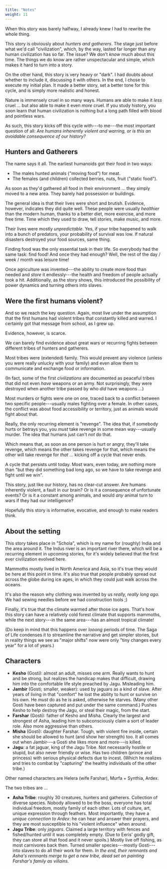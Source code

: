 ```yaml
---
title: "Notes"
weight: 11
---
```


When this story was barely halfway, I already knew I had to rewrite the whole thing.

This story is obviously about _hunters and gatherers_. The stage just before what we'd call "civilization", which, by the way, lasted far longer than any human civilization has so far. The issue? We don't _know_ much about this time. The things we do know are rather unspectacular and simple, which makes it hard to turn into a story.

On the other hand, this story is very heavy or "dark". I had doubts about whether to include it, discussing it with others. In the end, I chose to execute my initial plan. It made a better story, set a better tone for this cycle, and is simply more realistic and honest.

Nature is immensely cruel in so many ways. Humans are able to make it _less_ cruel ... but also able to make it even _more_ cruel. If you study history, you soon learn that human civilization is nothing but a long path filled with blood and pointless wars.

As such, this story kicks off this cycle with---to me---the most important question of all: _Are humans inherently violent and warring, or is this an avoidable consequence of our history?_

## Hunters and Gatherers

The name says it all. The earliest humanoids got their food in two ways:

* The males hunted animals ("moving food") for meat.
* The females (and children) collected berries, nuts, fruit ("static food").

As soon as they'd gathered all food in their environment ... they simply moved to a new area. They barely had possession or buildings.

The general idea is that their lives were short and brutish. Evidence, however, indicates they did quite well. These people were usually _healthier_ than the modern human, thanks to a better diet, more exercise, and more free time. Time which they used to draw, tell stories, make music, and more.

Their lives were mostly _unpredictable_. Yes, if your tribe happened to walk into a bunch of predators, your probability of survival was low. If natural disasters destroyed your food sources, same thing.

Finding food was the only essential task in their life. So everybody had the same task: find food! And once they had enough? Well, the rest of the day / week / month was leisure time! 

Once agriculture was invented---the ability to create more food than needed and _store_ it endlessly---the health and freedom of people actually took a hit. Additionally, as the story shows, this introduced the possibility of power dynamics and turning others into slaves.

## Were the first humans violent?

And so we reach the key question. Again, most live under the assumption that the first humans had violent tribes that constantly killed and warred. I certainly got that message from school, as I grew up.

Evidence, however, is scarce.

We can barely find evidence about great wars or recurring fights between different tribes of hunters and gatherers.

Most tribes were (extended) family. This would prevent any violence (unless you were really unlucky with your family) and even allow them to communicate and exchange food or information.

(In fact, some of the first _civilizations_ are documented as peaceful tribes that did not even _have_ weapons or an army. Not surprisingly, they were destroyed when another tribe passed by who _did_ have weapons ...)

Most murders or fights were one on one, traced back to a conflict between two specific people---usually males fighting over a female. In other cases, the conflict was about food accessibility or territory, just as animals would fight about that.

Really, the only recurring element is "revenge". The idea that, if somebody hurts or betrays you, you _must_ take revenge in some mean way---usually murder. The idea that humans just can't _not_ do that.

Which means that, as soon as one person is hurt or angry, they'll take revenge, which means the other takes revenge for that, which means the other will take revenge for _that_ ... kicking off a cycle that never ends.

A cycle that persists until today. Most wars, even today, are nothing more than "but they did something bad long ago, so we have to take revenge and fight until we win".

This story, just like our history, has no clear-cut answer. Are humans inherently violent, a fault in our brain? Or is it a consequence of unfortunate events? Or is it a constant among animals, and would _any_ animal turn to wars if they had our intelligence?

Hopefully this story is informative, evocative, and enough to make readers think.

## About the setting

This story takes place in "Schola", which is my name for (roughly) India and the area around it. The Indus river is an important river there, which will be a recurring element in upcoming stories, for it's widely believed that the first ever civilization evolved here.

Mammoths mostly lived in North America and Asia, so it's true they would be here at this point in time. It's also true that people probably spread out across the globe during ice ages, in which they could just walk across the oceans.

It's also the reason why clothing was invented by us _really, really long ago._ We had sewing needles before we had construction tools ;)

Finally, it's true that the climate warmed after those ice ages. That's how this story can have a relatively cold forest climate that supports mammoths, while the next story---in the same area---has an almost tropical climate!

(Do keep in mind that this happens over _looong_ periods of time. The Saga of Life condenses it to streamline the narrative and get simpler stories, but in reality things we see as "major shifts" now were only "tiny changes every year" for a lot of years.)

## Characters

* **Kesho** (Gosti): almost an adult, misses one arm. Really wants to hunt and be strong, but realizes the handicap makes that difficult, drawing him into the comfortable life style preached by Jagu. Misleading him.
* **Jambir** (Gosti; smaller, weaker): used by jaguars as a kind of slave. After years of living in that "comfort" he lost the ability to hunt or survive on his own. He _must_ do as he is asked, otherwise he starves. (Many other Gosti have been captured and put under the same command.) Pushes Kesho to help destroy the Jagu, or steal their magic, from the start.
* **Farshar** (Gosti): father of Kesho and Misha. Clearly the largest and strongest of Asha, leading him to subconsciously claim a sort of leader role. Also more aggressive than others.
* **Misha** (Gosti): daughter Farshar. Tough, with violent fire inside, certain she should be allowed to hunt (and show her strength) too. It all comes out when Jambir---a Gosti she likes more and more---is killed.
* **Jagu**: a fat jaguar, king of the Jagu Tribe. Not necessarily hostile or stupid, but also never friendly or wise. Has two children (prince and princess) with serious physical defects due to incest. (Which he realizes and tries to combat by "capturing" the healthy individuals of the other tribe.)

Other named characters are Helera (wife Farshar), Murfa + Synthia, Ardex.

The two tribes are ...

* **Asha Tribe**: roughly 30 creatures, hunters and gatherers. Collection of diverse species. Nobody allowed to be the boss, everyone has total individual freedom, mostly family of each other. Lots of culture, art, unique expression through feathers. Most importantly, they have a _unique connection to Ardex_: he can hear and answer their prayers, and they are most susceptible to his "violent influence" when around.
* **Jagu Tribe**: only _jaguars_. Claimed a large territory with fences and fished/hunted until it was completely empty. (Due to Eeris' godly gift, they can store all that food and it never spoils.) Mostly live off fishing, as most carnivores back then. Turned smaller species---mostly Gosti---into slaves to do all their work for them. _In the end, their remnants and Asha's remnants merge to get a new tribe, dead set on painting Farshar's family as villains._
